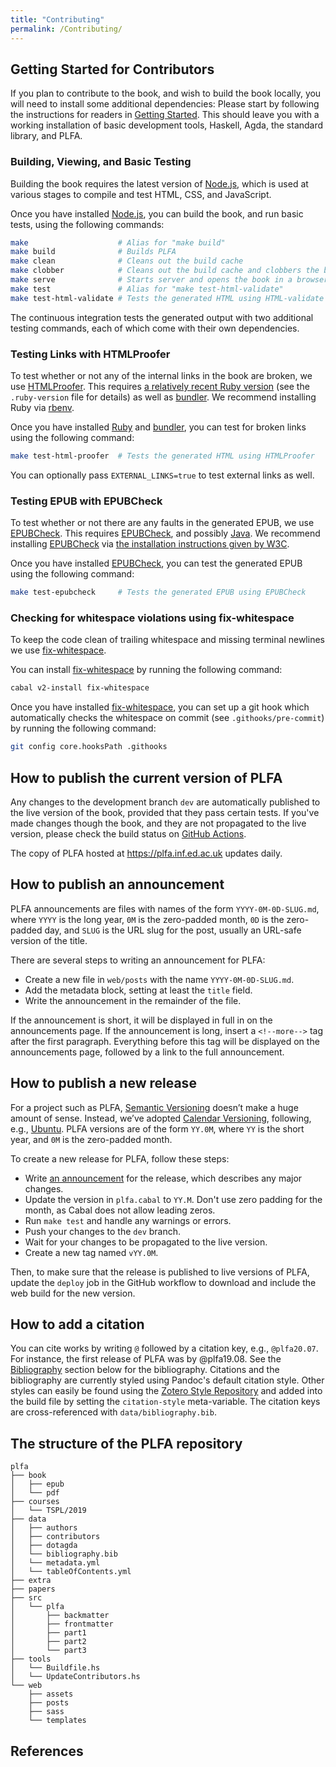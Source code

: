 ```yaml
---
title: "Contributing"
permalink: /Contributing/
---
```


## Getting Started for Contributors

If you plan to contribute to the book, and wish to build the book locally, you will need to install some additional dependencies:
Please start by following the instructions for readers in [Getting Started](/GettingStarted/#getting-started-for-readers).
This should leave you with a working installation of basic development tools, Haskell, Agda, the standard library, and PLFA.

### Building, Viewing, and Basic Testing

Building the book requires the latest version of [Node.js][nodejs], which is used at various stages to compile and test HTML, CSS, and JavaScript.

Once you have installed [Node.js][nodejs], you can build the book, and run basic tests, using the following commands:

```sh
make                    # Alias for "make build"
make build              # Builds PLFA
make clean              # Cleans out the build cache
make clobber            # Cleans out the build cache and clobbers the build
make serve              # Starts server and opens the book in a browser
make test               # Alias for "make test-html-validate"
make test-html-validate # Tests the generated HTML using HTML-validate
```

The continuous integration tests the generated output with two additional testing commands, each of which come with their own dependencies.

### Testing Links with HTMLProofer

To test whether or not any of the internal links in the book are broken, we use [HTMLProofer][htmlproofer].
This requires [a relatively recent Ruby version][ruby] (see the `.ruby-version` file for details) as well as [bundler][bundler].
We recommend installing Ruby via [rbenv][rbenv].

Once you have installed [Ruby][ruby] and [bundler][bundler], you can test for broken links using the following command:

```sh
make test-html-proofer  # Tests the generated HTML using HTMLProofer
```

You can optionally pass `EXTERNAL_LINKS=true` to test external links as well.

### Testing EPUB with EPUBCheck

To test whether or not there are any faults in the generated EPUB, we use [EPUBCheck][epubcheck].
This requires [EPUBCheck][epubcheck], and possibly [Java][java].
We recommend installing [EPUBCheck][epubcheck] via [the installation instructions given by W3C][epubcheck].

Once you have installed [EPUBCheck][epubcheck], you can test the generated EPUB using the following command:

```sh
make test-epubcheck     # Tests the generated EPUB using EPUBCheck
```

### Checking for whitespace violations using fix-whitespace

To keep the code clean of trailing whitespace and missing terminal newlines we use [fix-whitespace][fix-whitespace].

You can install [fix-whitespace][fix-whitespace] by running the following command:

```sh
cabal v2-install fix-whitespace
```

Once you have installed [fix-whitespace][fix-whitespace], you can set up a git hook which automatically checks the whitespace on commit (see `.githooks/pre-commit`) by running the following command:

```sh
git config core.hooksPath .githooks
```

## How to publish the current version of PLFA

Any changes to the development branch `dev` are automatically published to the live version of the book, provided that they pass certain tests. If you've made changes though the book, and they are not propagated to the live version, please check the build status on [GitHub Actions][github-actions].

The copy of PLFA hosted at <https://plfa.inf.ed.ac.uk> updates daily.

## How to publish an announcement

PLFA announcements are files with names of the form `YYYY-0M-0D-SLUG.md`, where `YYYY` is the long year, `0M` is the zero-padded month, `0D` is the zero-padded day, and `SLUG` is the URL slug for the post, usually an URL-safe version of the title.

There are several steps to writing an announcement for PLFA:

- Create a new file in `web/posts` with the name `YYYY-0M-0D-SLUG.md`.
- Add the metadata block, setting at least the `title` field.
- Write the announcement in the remainder of the file.

If the announcement is short, it will be displayed in full in on the announcements page. If the announcement is long, insert a `<!--more-->` tag after the first paragraph. Everything before this tag will be displayed on the announcements page, followed by a link to the full announcement.

## How to publish a new release

For a project such as PLFA, [Semantic Versioning][semver] doesn’t make a huge amount of sense. Instead, we’ve adopted [Calendar Versioning][calver], following, e.g., [Ubuntu][ubuntu]. PLFA versions are of the form `YY.0M`, where `YY` is the short year, and `0M` is the zero-padded month. 

To create a new release for PLFA, follow these steps:

- Write [an announcement](#how-to-publish-an-announcement) for the release,
  which describes any major changes.
- Update the version in `plfa.cabal` to `YY.M`.
  Don't use zero padding for the month, as Cabal does not allow leading zeros.
- Run `make test` and handle any warnings or errors.
- Push your changes to the `dev` branch.
- Wait for your changes to be propagated to the live version.
- Create a new tag named `vYY.0M`.

Then, to make sure that the release is published to live versions of PLFA, update the `deploy` job in the GitHub workflow to download and include the web build for the new version.

## How to add a citation

You can cite works by writing `@` followed by a citation key, e.g., `@plfa20.07`. For instance, the first release of PLFA was by @plfa19.08. See the [Bibliography](#bibliography) section below for the bibliography. Citations and the bibliography are currently styled using Pandoc's default citation style. Other styles can easily be found using the [Zotero Style Repository][zotero] and added into the build file by setting the `citation-style` meta-variable. The citation keys are cross-referenced with `data/bibliography.bib`.

## The structure of the PLFA repository

```
plfa
├── book
│   ├── epub
│   └── pdf
├── courses
│   └── TSPL/2019
├── data
│   ├── authors
│   ├── contributors
│   ├── dotagda
│   └── bibliography.bib
│   └── metadata.yml
│   └── tableOfContents.yml
├── extra
├── papers
├── src
│   └── plfa
│       ├── backmatter
│       ├── frontmatter
│       ├── part1
│       ├── part2
│       └── part3
├── tools
│   └── Buildfile.hs
│   └── UpdateContributors.hs
└── web
    ├── assets
    ├── posts
    ├── sass
    └── templates
```

## References

[semver]: https://semver.org/
[calver]: https://calver.org
[ubuntu]: https://www.ubuntu.com
[zotero]: https://www.zotero.org/styles
[github-actions]: https://github.com/plfa/plfa.github.io/actions
[github-releases]: https://github.com/plfa/plfa.github.io/releases
[nodejs]: https://nodejs.dev/learn/how-to-install-nodejs
[htmlproofer]: https://github.com/gjtorikian/html-proofer
[ruby]: https://www.ruby-lang.org/en/downloads/
[bundler]: https://bundler.io/#getting-started
[rbenv]: https://github.com/rbenv/rbenv
[rvm]: http://rvm.io
[epubcheck]: https://www.w3.org/publishing/epubcheck/docs/installation/
[epubcheck-brew]: https://formulae.brew.sh/formula/epubcheck
[epubcheck-apt]: https://tracker.debian.org/pkg/epubcheck
[java]: https://www.java.com/en/download/
[fix-whitespace]: https://github.com/agda/fix-whitespace
